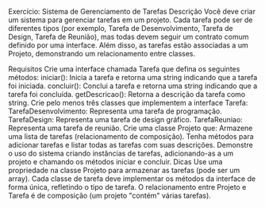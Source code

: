 Exercício: Sistema de Gerenciamento de Tarefas
Descrição
Você deve criar um sistema para gerenciar tarefas em um projeto. Cada tarefa pode ser de diferentes tipos (por exemplo, Tarefa de Desenvolvimento, Tarefa de Design, Tarefa de Reunião), mas todas devem seguir um contrato comum definido por uma interface. Além disso, as tarefas estão associadas a um Projeto, demonstrando um relacionamento entre classes.

Requisitos
Crie uma interface chamada Tarefa que defina os seguintes métodos:
iniciar(): Inicia a tarefa e retorna uma string indicando que a tarefa foi iniciada.
concluir(): Conclui a tarefa e retorna uma string indicando que a tarefa foi concluída.
getDescricao(): Retorna a descrição da tarefa como string.
Crie pelo menos três classes que implementem a interface Tarefa:
TarefaDesenvolvimento: Representa uma tarefa de programação.
TarefaDesign: Representa uma tarefa de design gráfico.
TarefaReuniao: Representa uma tarefa de reunião.
Crie uma classe Projeto que:
Armazene uma lista de tarefas (relacionamento de composição).
Tenha métodos para adicionar tarefas e listar todas as tarefas com suas descrições.
Demonstre o uso do sistema criando instâncias de tarefas, adicionando-as a um projeto e chamando os métodos iniciar e concluir.
Dicas
Use uma propriedade na classe Projeto para armazenar as tarefas (pode ser um array).
Cada classe de tarefa deve implementar os métodos da interface de forma única, refletindo o tipo de tarefa.
O relacionamento entre Projeto e Tarefa é de composição (um projeto "contém" várias tarefas).